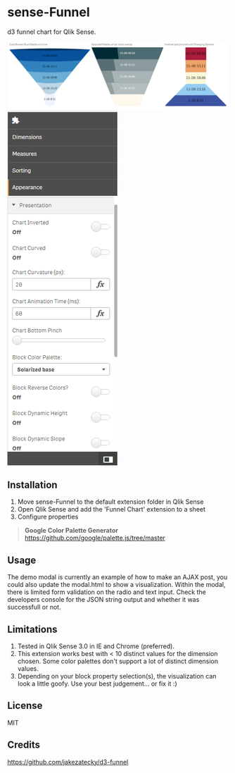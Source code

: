 # sense-Funnel
d3 funnel chart for Qlik Sense. 

![Screenshot](https://raw.githubusercontent.com/balexbyrd/img/master/senseFunnel.PNG)
![Screenshot](https://raw.githubusercontent.com/balexbyrd/img/master/senseFunnel2.PNG)

## Installation

1. Move sense-Funnel to the default extension folder in Qlik Sense
2. Open Qlik Sense and add the 'Funnel Chart' extension to a sheet
3. Configure properties	
	
> **Google Color Palette Generator** <https://github.com/google/palette.js/tree/master>
	
## Usage

The demo modal is currently an example of how to make an AJAX post, you could also update the modal.html to show a visualization. Within the modal, there is limited form validation on the radio and text input. Check the developers console for the JSON string output and whether it was successfull or not.

## Limitations

1. Tested in Qlik Sense 3.0 in IE and Chrome (preferred).
2. This extension works best with < 10 distinct values for the dimension chosen. Some color palettes don't support a lot of distinct dimension values.
3. Depending on your block property selection(s), the visualization can look a little goofy. Use your best judgement... or fix it :) 

## License

MIT

## Credits

<https://github.com/jakezatecky/d3-funnel>